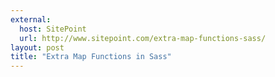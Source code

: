 ```yaml
---
external:
  host: SitePoint
  url: http://www.sitepoint.com/extra-map-functions-sass/
layout: post
title: "Extra Map Functions in Sass"
---
```

